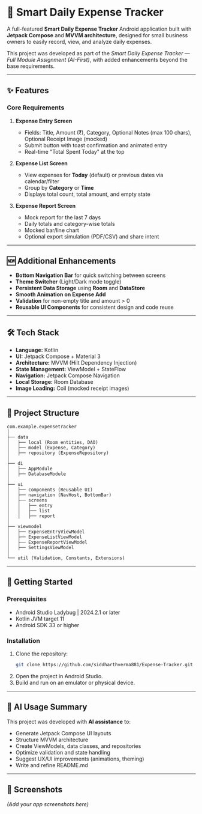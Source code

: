 # 📱 Smart Daily Expense Tracker

A full-featured **Smart Daily Expense Tracker** Android application built with **Jetpack Compose** and **MVVM architecture**, designed for small business owners to easily record, view, and analyze daily expenses.

This project was developed as part of the *Smart Daily Expense Tracker — Full Module Assignment (AI-First)*, with added enhancements beyond the base requirements.

---

## ✨ Features

### Core Requirements
1. **Expense Entry Screen**
    - Fields: Title, Amount (₹), Category, Optional Notes (max 100 chars), Optional Receipt Image (mocked)
    - Submit button with toast confirmation and animated entry
    - Real-time "Total Spent Today" at the top

2. **Expense List Screen**
    - View expenses for **Today** (default) or previous dates via calendar/filter
    - Group by **Category** or **Time**
    - Displays total count, total amount, and empty state

3. **Expense Report Screen**
    - Mock report for the last 7 days
    - Daily totals and category-wise totals
    - Mocked bar/line chart
    - Optional export simulation (PDF/CSV) and share intent

---

## 🆕 Additional Enhancements
- **Bottom Navigation Bar** for quick switching between screens
- **Theme Switcher** (Light/Dark mode toggle)
- **Persistent Data Storage** using **Room** and **DataStore**
- **Smooth Animation on Expense Add**
- **Validation** for non-empty title and amount > 0
- **Reusable UI Components** for consistent design and code reuse

---

## 🛠 Tech Stack
- **Language:** Kotlin
- **UI:** Jetpack Compose + Material 3
- **Architecture:** MVVM (Hilt Dependency Injection)
- **State Management:** ViewModel + StateFlow
- **Navigation:** Jetpack Compose Navigation
- **Local Storage:** Room Database
- **Image Loading:** Coil (mocked receipt images)

---

## 📂 Project Structure
```
com.example.expensetracker
│
├── data
│   ├── local (Room entities, DAO)
│   ├── model (Expense, Category)
│   ├── repository (ExpenseRepository)
│
├── di
│   ├── AppModule
│   ├── DatabaseModule
│
├── ui
│   ├── components (Reusable UI)
│   ├── navigation (NavHost, BottomBar)
│   ├── screens
│   │   ├── entry
│   │   ├── list
│   │   ├── report
│
├── viewmodel
│   ├── ExpenseEntryViewModel
│   ├── ExpenseListViewModel
│   ├── ExpenseReportViewModel
│   ├── SettingsViewModel
│
└── util (Validation, Constants, Extensions)
```

---

## 🚀 Getting Started

### Prerequisites
- Android Studio Ladybug | 2024.2.1 or later
- Kotlin JVM target 11
- Android SDK 33 or higher

### Installation
1. Clone the repository:
   ```bash
   git clone https://github.com/siddharthverma881/Expense-Tracker.git
   ```
2. Open the project in Android Studio.
3. Build and run on an emulator or physical device.

---

## 🤖 AI Usage Summary
This project was developed with **AI assistance** to:
- Generate Jetpack Compose UI layouts
- Structure MVVM architecture
- Create ViewModels, data classes, and repositories
- Optimize validation and state handling
- Suggest UX/UI improvements (animations, theming)
- Write and refine README.md

---

## 📸 Screenshots
*(Add your app screenshots here)*

